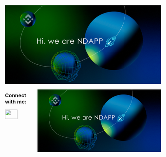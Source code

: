 [![MasterHead](https://raw.githubusercontent.com/ndappfinance/NDAPP_assets/main/header_github.jpg)](https://github.com/ndappfinance)

 <img align="right" alt="Coding" width="400" src="https://raw.githubusercontent.com/ndappfinance/NDAPP_assets/main/header_github.jpg">
 
<h3 align="left">Connect with me:</h3>
<p align="left">
<a href="https://twitter.com/ndappfinance" target="blank"><img align="center" src="https://cdn.jsdelivr.net/npm/simple-icons@3.0.1/icons/twitter.svg" alt="" height="30" width="40" /></a>
</p>
